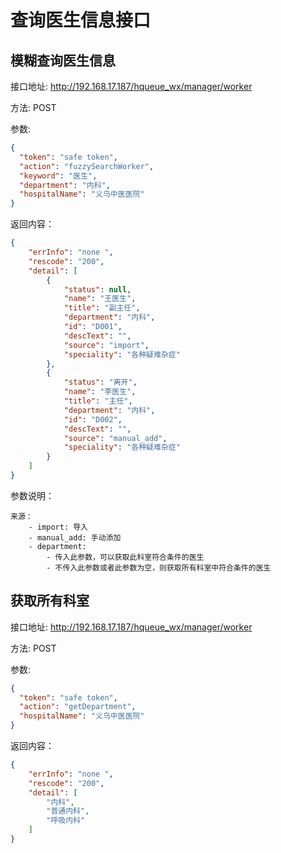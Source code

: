 # 查询医生信息接口


## 模糊查询医生信息

接口地址: http://192.168.17.187/hqueue_wx/manager/worker

方法: POST

参数:

```json
{
  "token": "safe token",
  "action": "fuzzySearchWorker",
  "keyword": "医生",
  "department": "内科",
  "hospitalName": "义乌中医医院"
}
```

返回内容：

```json
{
    "errInfo": "none ",
    "rescode": "200",
    "detail": [
        {
            "status": null,
            "name": "王医生",
            "title": "副主任",
            "department": "内科",
            "id": "D001",
            "descText": "",
            "source": "import",
            "speciality": "各种疑难杂症"
        },
        {
            "status": "离开",
            "name": "李医生",
            "title": "主任",
            "department": "内科",
            "id": "D002",
            "descText": "",
            "source": "manual_add",
            "speciality": "各种疑难杂症"
        }
    ]
}
```

参数说明：

```
来源：
    - import: 导入
    - manual_add: 手动添加
    - department: 
        - 传入此参数，可以获取此科室符合条件的医生
        - 不传入此参数或者此参数为空，则获取所有科室中符合条件的医生
```


## 获取所有科室

接口地址: http://192.168.17.187/hqueue_wx/manager/worker

方法: POST

参数:

```json
{
  "token": "safe token",
  "action": "getDepartment",
  "hospitalName": "义乌中医医院"
}
```

返回内容：

```json
{
    "errInfo": "none ",
    "rescode": "200",
    "detail": [
        "内科",
        "普通内科",
        "呼吸内科"
    ]
}
```